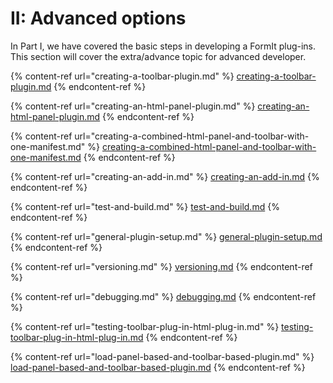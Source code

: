 # II: Advanced options

In Part I, we have covered the basic steps in developing a FormIt plug-ins. This section will cover the extra/advance topic for advanced developer.

{% content-ref url="creating-a-toolbar-plugin.md" %}
[creating-a-toolbar-plugin.md](creating-a-toolbar-plugin.md)
{% endcontent-ref %}

{% content-ref url="creating-an-html-panel-plugin.md" %}
[creating-an-html-panel-plugin.md](creating-an-html-panel-plugin.md)
{% endcontent-ref %}

{% content-ref url="creating-a-combined-html-panel-and-toolbar-with-one-manifest.md" %}
[creating-a-combined-html-panel-and-toolbar-with-one-manifest.md](creating-a-combined-html-panel-and-toolbar-with-one-manifest.md)
{% endcontent-ref %}

{% content-ref url="creating-an-add-in.md" %}
[creating-an-add-in.md](creating-an-add-in.md)
{% endcontent-ref %}

{% content-ref url="test-and-build.md" %}
[test-and-build.md](test-and-build.md)
{% endcontent-ref %}

{% content-ref url="general-plugin-setup.md" %}
[general-plugin-setup.md](general-plugin-setup.md)
{% endcontent-ref %}

{% content-ref url="versioning.md" %}
[versioning.md](versioning.md)
{% endcontent-ref %}

{% content-ref url="debugging.md" %}
[debugging.md](debugging.md)
{% endcontent-ref %}

{% content-ref url="testing-toolbar-plug-in-html-plug-in.md" %}
[testing-toolbar-plug-in-html-plug-in.md](testing-toolbar-plug-in-html-plug-in.md)
{% endcontent-ref %}

{% content-ref url="load-panel-based-and-toolbar-based-plugin.md" %}
[load-panel-based-and-toolbar-based-plugin.md](load-panel-based-and-toolbar-based-plugin.md)
{% endcontent-ref %}
